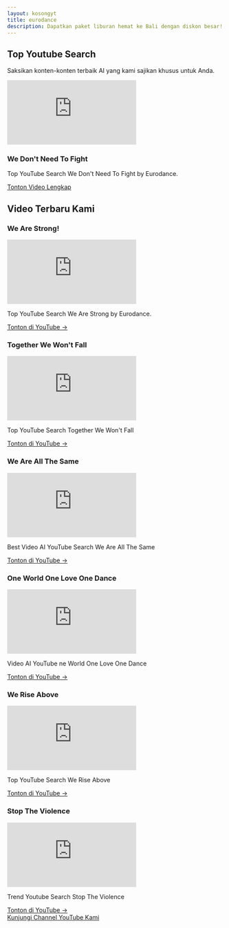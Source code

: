 ```yaml
---
layout: kosongyt
title: eurodance
description: Dapatkan paket liburan hemat ke Bali dengan diskon besar!
---
```


<section id="hero-video" class="hero-section">
        <div class="container">
            <h1 class="text-gradient-gold">
                Top Youtube Search
            </h1>
            <p>
                Saksikan konten-konten terbaik AI yang kami sajikan khusus untuk Anda.
            </p>
            <div class="hero-video-card card-shadow">
                <div class="video-container">
                    <iframe
                        src="https://www.youtube.com/embed/nIdP7QYM_gs"
                        title="Video Unggulan"
                        frameborder="0"
                        allow="accelerometer; autoplay; clipboard-write; encrypted-media; gyroscope; picture-in-picture"
                        allowfullscreen>
                    </iframe>
                </div>
                <div class="hero-video-card-content">
                    <h3>We Don't Need To Fight</h3>
                    <p>
                        Top YouTube Search We Don't Need To Fight by Eurodance.
                    </p>
                    <a href="https://www.youtube.com/watch?v=nIdP7QYM_gs" target="_blank" class="btn-primary">
                        Tonton Video Lengkap
                    </a>
                </div>
            </div>
        </div>
        <div class="absolute inset-0 bg-pattern opacity-10" style="background-image: url('data:image/svg+xml,%3Csvg width=\'60\' height=\'60\' viewBox=\'0 0 60 60\' xmlns=\'http://www.w3.org/2000/svg\'%3E%3Cg fill=\'none\' fill-rule=\'evenodd\'%3E%3Cg fill=\'%23FFD700\' fill-opacity=\'.05\'%3E%3Cpath d=\'M36 34v-4h-2v4h-4v2h4v4h2v-4h4v-2h-4zm0-30V0h-2v4h-4v2h4v4h2V6h4V4h-4zm0 30v-4h-2v4h-4v2h4v4h2v-4h4v-2h-4zm0 30v-4h-2v4h-4v2h4v4h2v-4h4v-2h-4zM14 34v-4h-2v4h-4v2h4v4h2v-4h4v-2h-4zm0-30V0h-2v4h-4v2h4v4h2V6h4V4h-4zm0 30v-4h-2v4h-4v2h4v4h2v-4h4v-2h-4zm0 30v-4h-2v4h-4v2h4v4h2v-4h4v-2h-4z\'/%3E%3C/g%3E%3C/g%3E%3C/svg%3E');"></div>
    </section>

<main id="latest-videos" class="latest-videos-section">
        <div class="container">
            <h2>Video Terbaru Kami</h2>
            <div class="video-grid">

<div class="video-card card-hover-effect">
                    <h3>We Are Strong!</h3>
                    <div class="video-container">
                        <iframe
                            src="https://www.youtube.com/embed/E-iz-jzTrfI"
                            title="We Are Strong!"
                            frameborder="0"
                            allow="accelerometer; autoplay; clipboard-write; encrypted-media; gyroscope; picture-in-picture"
                            allowfullscreen>
                        </iframe>
                    </div>
                    <p>
                        Top YouTube Search We Are Strong by Eurodance.
                    </p>
                    <a href="https://www.youtube.com/watch?v=E-iz-jzTrfI" target="_blank" class="watch-link">
                        Tonton di YouTube →
                    </a>
                </div>

<div class="video-card card-hover-effect">
                    <h3>Together We Won't Fall</h3>
                    <div class="video-container">
                        <iframe
                            src="https://www.youtube.com/embed/xTt_fhr1Ork"
                            title="Together We Won't Fall5"
                            frameborder="0"
                            allow="accelerometer; autoplay; clipboard-write; encrypted-media; gyroscope; picture-in-picture"
                            allowfullscreen>
                        </iframe>
                    </div>
                    <p>
                        Top YouTube Search Together We Won't Fall
                    </p>
                    <a href="https://www.youtube.com/watch?v=xTt_fhr1Ork" target="_blank" class="watch-link">
                        Tonton di YouTube →
                    </a>
                </div>

<div class="video-card card-hover-effect">
                    <h3>We Are All The Same</h3>
                    <div class="video-container">
                        <iframe
                            src="https://www.youtube.com/embed/IvaklJo3xBk"
                            title="We Are All The Same"
                            frameborder="0"
                            allow="accelerometer; autoplay; clipboard-write; encrypted-media; gyroscope; picture-in-picture"
                            allowfullscreen>
                        </iframe>
                    </div>
                    <p>
                        Best Video AI YouTube Search We Are All The Same
                    </p>
                    <a href="https://www.youtube.com/watch?v=IvaklJo3xBk" target="_blank" class="watch-link">
                        Tonton di YouTube →
                    </a>
                </div>

<div class="video-card card-hover-effect">
                    <h3>One World One Love One Dance</h3>
                    <div class="video-container">
                        <iframe
                            src="https://www.youtube.com/embed/MYuZiAnoFdk"
                            title="One World One Love One Dance"
                            frameborder="0"
                            allow="accelerometer; autoplay; clipboard-write; encrypted-media; gyroscope; picture-in-picture"
                            allowfullscreen>
                        </iframe>
                    </div>
                    <p>
                        Video AI YouTube ne World One Love One Dance
                    </p>
                    <a href="https://www.youtube.com/watch?v=MYuZiAnoFdk" target="_blank" class="watch-link">
                        Tonton di YouTube →
                    </a>
                </div>

<div class="video-card card-hover-effect">
                    <h3>We Rise Above</h3>
                    <div class="video-container">
                        <iframe
                            src="https://www.youtube.com/embed/wOC55ixISpA"
                            title="We Rise Above"
                            frameborder="0"
                            allow="accelerometer; autoplay; clipboard-write; encrypted-media; gyroscope; picture-in-picture"
                            allowfullscreen>
                        </iframe>
                    </div>
                    <p>
                        Top YouTube Search We Rise Above
                    </p>
                    <a href="https://www.youtube.com/watch?v=wOC55ixISpA" target="_blank" class="watch-link">
                        Tonton di YouTube →
                    </a>
                </div>

<div class="video-card card-hover-effect">
                    <h3>Stop The Violence</h3>
                    <div class="video-container">
                        <iframe
                            src="https://www.youtube.com/embed/xGMm3QTTy3s"
                            title="Stop The Violence"
                            frameborder="0"
                            allow="accelerometer; autoplay; clipboard-write; encrypted-media; gyroscope; picture-in-picture"
                            allowfullscreen>
                        </iframe>
                    </div>
                    <p>
                        Trend Youtube Search Stop The Violence
                    </p>
                    <a href="https://www.youtube.com/watch?v=xGMm3QTTy3s" target="_blank" class="watch-link">
                        Tonton di YouTube →
                    </a>
                </div>

</div>
            <a href="https://youtube.com/@eurodanceevolution?si=xkHJxAK5vUZI2ElS" target="_blank" class="btn-primary mt-12">
                Kunjungi Channel YouTube Kami
            </a>
        </div>
    </main>

